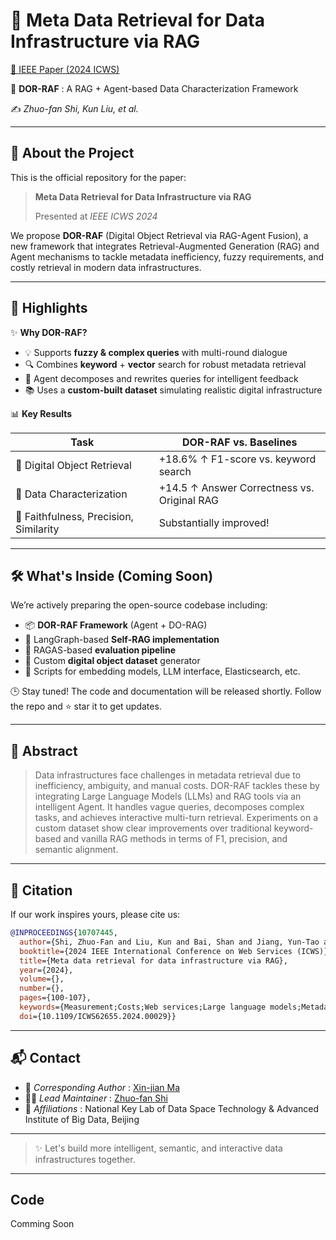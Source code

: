 
# 🚀 Meta Data Retrieval for Data Infrastructure via RAG

[📄 IEEE Paper (2024 ICWS)](https://ieeexplore.ieee.org/document/10707445)

🧠  **DOR-RAF** : A RAG + Agent-based Data Characterization Framework

✍️ *Zhuo-fan Shi, Kun Liu, et al.*

---

## 🧩 About the Project

This is the official repository for the paper:

> **Meta Data Retrieval for Data Infrastructure via RAG**
>
> Presented at *IEEE ICWS 2024*

We propose **DOR-RAF** (Digital Object Retrieval via RAG-Agent Fusion), a new framework that integrates Retrieval-Augmented Generation (RAG) and Agent mechanisms to tackle metadata inefficiency, fuzzy requirements, and costly retrieval in modern data infrastructures.

---

## 📌 Highlights

✨ **Why DOR-RAF?**

* 💡 Supports **fuzzy & complex queries** with multi-round dialogue
* 🔍 Combines **keyword** + **vector** search for robust metadata retrieval
* 🤖 Agent decomposes and rewrites queries for intelligent feedback
* 📚 Uses a **custom-built dataset** simulating realistic digital infrastructure

📊 **Key Results**

| Task                                   | DOR-RAF vs. Baselines                        |
| -------------------------------------- | -------------------------------------------- |
| 🎯 Digital Object Retrieval            | +18.6% ↑ F1-score vs. keyword search        |
| 📐 Data Characterization               | +14.5 ↑ Answer Correctness vs. Original RAG |
| 🧠 Faithfulness, Precision, Similarity | Substantially improved!                      |

---

## 🛠️ What's Inside (Coming Soon)

We’re actively preparing the open-source codebase including:

* 📦 **DOR-RAF Framework** (Agent + DO-RAG)
* 🔧 LangGraph-based **Self-RAG implementation**
* 🧪 RAGAS-based **evaluation pipeline**
* 🧾 Custom **digital object dataset** generator
* 🧠 Scripts for embedding models, LLM interface, Elasticsearch, etc.

🕒 Stay tuned! The code and documentation will be released shortly. Follow the repo and ⭐ star it to get updates.

---

## 🧪 Abstract

> Data infrastructures face challenges in metadata retrieval due to inefficiency, ambiguity, and manual costs. DOR-RAF tackles these by integrating Large Language Models (LLMs) and RAG tools via an intelligent Agent. It handles vague queries, decomposes complex tasks, and achieves interactive multi-turn retrieval. Experiments on a custom dataset show clear improvements over traditional keyword-based and vanilla RAG methods in terms of F1, precision, and semantic alignment.

---

## 📖 Citation

If our work inspires yours, please cite us:

```bibtex
@INPROCEEDINGS{10707445,
  author={Shi, Zhuo-Fan and Liu, Kun and Bai, Shan and Jiang, Yun-Tao and Huo, Tong and Jing, Xiang and Li, Rui-Zhi and Ma, Xin-Jian},
  booktitle={2024 IEEE International Conference on Web Services (ICWS)}, 
  title={Meta data retrieval for data infrastructure via RAG}, 
  year={2024},
  volume={},
  number={},
  pages={100-107},
  keywords={Measurement;Costs;Web services;Large language models;Metadata;Iterative methods;Agent;RAG;Data infrastructure;Digital object;Metadata},
  doi={10.1109/ICWS62655.2024.00029}}

```

---

## 📬 Contact

* 💬  *Corresponding Author* : [Xin-jian Ma](mailto:maxj@aibd.ac.cn)
* 🧑‍💻  *Lead Maintainer* : [Zhuo-fan Shi](mailto:120l021011@stu.hit.edu.cn)
* 📍  *Affiliations* : National Key Lab of Data Space Technology & Advanced Institute of Big Data, Beijing

---

> ✨ Let's build more intelligent, semantic, and interactive data infrastructures together.

---

## Code

Comming Soon
